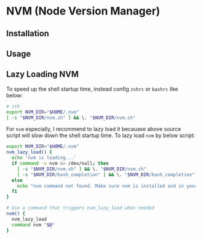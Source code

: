 # NVM (Node Version Manager)

## Installation

## Usage

## Lazy Loading NVM

To speed up the shell startup time, instead config `zshrc` or `bashrc` like below:

```bash
# zsh
export NVM_DIR="$HOME/.nvm"
[ -s "$NVM_DIR/nvm.sh" ] && \. "$NVM_DIR/nvm.sh"
```

For `nvm` especially, I recommend to lazy load it becauase above source script will slow down the shell startup time. To lazy load `nvm` by below script:

```bash
export NVM_DIR="$HOME/.nvm"
nvm_lazy_load() {
  echo 'nvm is loading...'
  if command -v nvm &> /dev/null; then
    [ -s "$NVM_DIR/nvm.sh" ] && \. "$NVM_DIR/nvm.sh"
    [ -s "$NVM_DIR/bash_completion" ] && \. "$NVM_DIR/bash_completion"
  else
    echo "nvm command not found. Make sure nvm is installed and in your PATH."
  fi
}

# Use a command that triggers nvm_lazy_load when needed
nvm() {
  nvm_lazy_load
  command nvm "$@"
}
```
